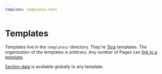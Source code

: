```yaml
---
template: templates.html
---
```


# Templates

Templates live in the `templates/` directory. They're [Tera](https://keats.github.io/tera/docs/) templates. The organization of the templates is arbitrary. Any number of Pages can [link to a template](pages.html).

[Section data](sections.html) is available globally to any template.
